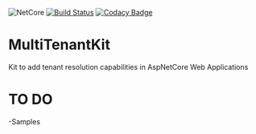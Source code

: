 ![NetCore](https://img.shields.io/badge/net%20core-2.2-sucess)
[![Build Status](https://dev.azure.com/DementCore/DementCore/_apis/build/status/dementcore.MultiTenantKit?branchName=master)](https://dev.azure.com/DementCore/DementCore/_build/latest?definitionId=2&branchName=master)
[![Codacy Badge](https://api.codacy.com/project/badge/Grade/d9b16436ea5b428abb57059a10859ee2)](https://www.codacy.com/app/dementcore/DementCore.MultiTenantKit)

# MultiTenantKit
Kit to add tenant resolution capabilities in AspNetCore Web Applications

# TO DO
  -Samples
